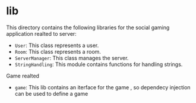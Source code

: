 # lib
This directory contains the following libraries for the social gaming application realted to server:

- `User`: This class represents a user.
- `Room`: This class represents a room.
- `ServerManager`: This class manages the server.
- `StringHandling`: This module contains functions for handling strings.

Game realted
- `game`: This lib contains an iterface for the game , so dependecy injection can be used to define a game 
